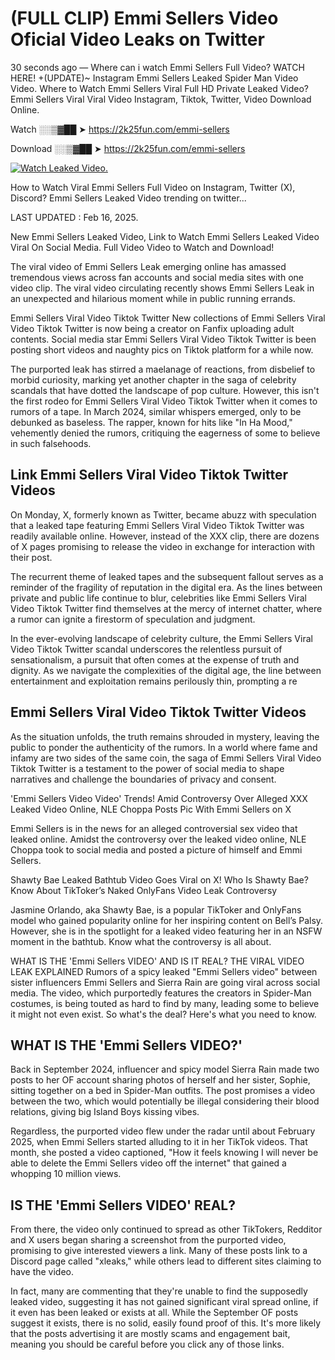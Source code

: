 # (FULL CLIP) Emmi Sellers Video Oficial Video Leaks on Twitter

30 seconds ago — Where can i watch Emmi Sellers Full Video? WATCH HERE! +(UPDATE)~ Instagram Emmi Sellers Leaked Spider Man Video Video. Where to Watch Emmi Sellers Viral Full HD Private Leaked Video? Emmi Sellers Viral Viral Video Instagram, Tiktok, Twitter, Video Download Online.

Watch ░░▒▓██ ➤ https://2k25fun.com/emmi-sellers

Download ░░▒▓██ ➤ https://2k25fun.com/emmi-sellers

[![Watch Leaked Video.](https://miro.medium.com/v2/resize:fit:828/format:webp/1*cilzJN44JGOrTw9NJCrNHA.gif "Watch Leaked Video")](https://2k25fun.com/emmi-sellers)

How to Watch Viral Emmi Sellers Full Video on Instagram, Twitter (X), Discord? Emmi Sellers Leaked Video trending on twitter...

LAST UPDATED : Feb 16, 2025.

New Emmi Sellers Leaked Video, Link to Watch Emmi Sellers Leaked Video Viral On Social Media. Full Video Video to Watch and Download!

The viral video of Emmi Sellers Leak emerging online has amassed tremendous views across fan accounts and social media sites with one video clip. The viral video circulating recently shows Emmi Sellers Leak in an unexpected and hilarious moment while in public running errands.

Emmi Sellers Viral Video Tiktok Twitter New collections of Emmi Sellers Viral Video Tiktok Twitter is now being a creator on Fanfix uploading adult contents. Social media star Emmi Sellers Viral Video Tiktok Twitter is been posting short videos and naughty pics on Tiktok platform for a while now.

The purported leak has stirred a maelanage of reactions, from disbelief to morbid curiosity, marking yet another chapter in the saga of celebrity scandals that have dotted the landscape of pop culture. However, this isn't the first rodeo for Emmi Sellers Viral Video Tiktok Twitter when it comes to rumors of a tape. In March 2024, similar whispers emerged, only to be debunked as baseless. The rapper, known for hits like "In Ha Mood," vehemently denied the rumors, critiquing the eagerness of some to believe in such falsehoods.

## Link Emmi Sellers Viral Video Tiktok Twitter Videos

On Monday, X, formerly known as Twitter, became abuzz with speculation that a leaked tape featuring Emmi Sellers Viral Video Tiktok Twitter was readily available online. However, instead of the XXX clip, there are dozens of X pages promising to release the video in exchange for interaction with their post.

The recurrent theme of leaked tapes and the subsequent fallout serves as a reminder of the fragility of reputation in the digital era. As the lines between private and public life continue to blur, celebrities like Emmi Sellers Viral Video Tiktok Twitter find themselves at the mercy of internet chatter, where a rumor can ignite a firestorm of speculation and judgment.

In the ever-evolving landscape of celebrity culture, the Emmi Sellers Viral Video Tiktok Twitter scandal underscores the relentless pursuit of sensationalism, a pursuit that often comes at the expense of truth and dignity. As we navigate the complexities of the digital age, the line between entertainment and exploitation remains perilously thin, prompting a re

##  Emmi Sellers Viral Video Tiktok Twitter Videos

As the situation unfolds, the truth remains shrouded in mystery, leaving the public to ponder the authenticity of the rumors. In a world where fame and infamy are two sides of the same coin, the saga of Emmi Sellers Viral Video Tiktok Twitter is a testament to the power of social media to shape narratives and challenge the boundaries of privacy and consent.

'Emmi Sellers Video Video' Trends! Amid Controversy Over Alleged XXX Leaked Video Online, NLE Choppa Posts Pic With Emmi Sellers on X

Emmi Sellers is in the news for an alleged controversial sex video that leaked online. Amidst the controversy over the leaked video online, NLE Choppa took to social media and posted a picture of himself and Emmi Sellers.

Shawty Bae Leaked Bathtub Video Goes Viral on X! Who Is Shawty Bae? Know About TikToker’s Naked OnlyFans Video Leak Controversy

Jasmine Orlando, aka Shawty Bae, is a popular TikToker and OnlyFans model who gained popularity online for her inspiring content on Bell’s Palsy. However, she is in the spotlight for a leaked video featuring her in an NSFW moment in the bathtub. Know what the controversy is all about.

WHAT IS THE 'Emmi Sellers VIDEO' AND IS IT REAL? THE VIRAL VIDEO LEAK EXPLAINED Rumors of a spicy leaked "Emmi Sellers video" between sister influencers Emmi Sellers and Sierra Rain are going viral across social media. The video, which purportedly features the creators in Spider-Man costumes, is being touted as hard to find by many, leading some to believe it might not even exist. So what's the deal? Here's what you need to know.

## WHAT IS THE 'Emmi Sellers VIDEO?'

Back in September 2024, influencer and spicy model Sierra Rain made two posts to her OF account sharing photos of herself and her sister, Sophie, sitting together on a bed in Spider-Man outfits. The post promises a video between the two, which would potentially be illegal considering their blood relations, giving big Island Boys kissing vibes.

Regardless, the purported video flew under the radar until about February 2025, when Emmi Sellers started alluding to it in her TikTok videos. That month, she posted a video captioned, "How it feels knowing I will never be able to delete the Emmi Sellers video off the internet" that gained a whopping 10 million views.

## IS THE 'Emmi Sellers VIDEO' REAL?

From there, the video only continued to spread as other TikTokers, Redditor and X users began sharing a screenshot from the purported video, promising to give interested viewers a link. Many of these posts link to a Discord page called "xleaks," while others lead to different sites claiming to have the video.

In fact, many are commenting that they're unable to find the supposedly leaked video, suggesting it has not gained significant viral spread online, if it even has been leaked or exists at all. While the September OF posts suggest it exists, there is no solid, easily found proof of this. It's more likely that the posts advertising it are mostly scams and engagement bait, meaning you should be careful before you click any of those links.